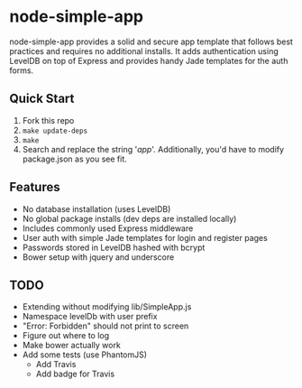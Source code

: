 # node-simple-app

node-simple-app provides a solid and secure app template that follows best practices and
requires no additional installs. It adds authentication using LevelDB on top of
Express and provides handy Jade templates for the auth forms.

## Quick Start

1. Fork this repo
1. `make update-deps`
1. `make`
1. Search and replace the string '_app_'. Additionally, you'd have to modify package.json as you see fit.

## Features

* No database installation (uses LevelDB)
* No global package installs (dev deps are installed locally)
* Includes commonly used Express middleware
* User auth with simple Jade templates for login and register pages
* Passwords stored in LevelDB hashed with bcrypt
* Bower setup with jquery and underscore

## TODO

* Extending without modifying lib/SimpleApp.js
* Namespace levelDb with user prefix
* "Error: Forbidden" should not print to screen
* Figure out where to log
* Make bower actually work
* Add some tests (use PhantomJS)
  * Add Travis
  * Add badge for Travis
